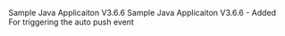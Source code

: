 Sample Java Applicaiton V3.6.6
Sample Java Applicaiton V3.6.6 - Added For triggering the auto push event